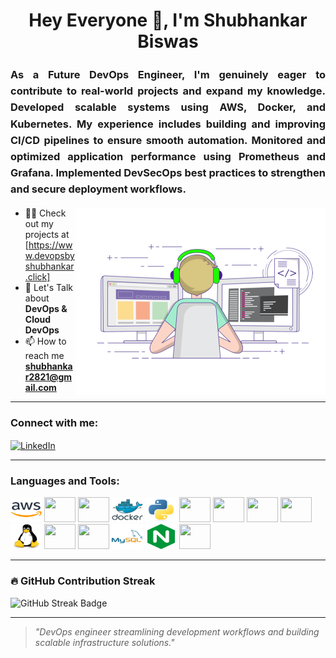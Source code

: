 <h1 align="center">Hey Everyone 👋, I'm Shubhankar Biswas</h1>

<h3 style="text-align: justify; line-height: 1.6;">As a Future DevOps Engineer, I'm genuinely eager to contribute to real-world projects and expand my knowledge. Developed scalable systems using AWS, Docker, and Kubernetes. My experience includes building and improving CI/CD pipelines to ensure smooth automation. Monitored and optimized application performance using Prometheus and Grafana. Implemented DevSecOps best practices to strengthen and secure deployment workflows.</h3>

<p align="center">
  <a href="https://github.com/Shubhankar-24x">
  </a>
  
  <a href="https://www.linkedin.com/in/shubhankar-biswas-467341311">
    
  </a>

  <a href="https://www.devopsbyshubhankar.click">
    
  </a>
</p>

<img align="right" alt="Coding" width="400" src="https://raw.githubusercontent.com/devSouvik/devSouvik/master/gif3.gif">

- 👨‍💻 Check out my projects at [https://www.devopsbyshubhankar.click]
- 💬 Let's Talk about **DevOps & Cloud DevOps**
- 📫 How to reach me **shubhankar2821@gmail.com**

---

<h3 align="left">Connect with me:</h3>
<p align="left">
  <a href="https://www.linkedin.com/in/shubhankar-biswas-467341311" target="blank"><img align="center" src="https://raw.githubusercontent.com/rahuldkjain/github-profile-readme-generator/master/src/images/icons/Social/linked-in-alt.svg" alt="LinkedIn" height="30" width="40" /></a>
  
</p>

---

<h3 align="left">Languages and Tools:</h3>
<p align="left">
  <img src="https://raw.githubusercontent.com/devicons/devicon/master/icons/amazonwebservices/amazonwebservices-original-wordmark.svg" width="50" height="40"/>
  <img src="https://www.vectorlogo.zone/logos/gnu_bash/gnu_bash-icon.svg" width="50" height="40"/>
  <img src="https://www.svgrepo.com/show/373625/gitlab.svg" width="50" height="40"/>
  <img src="https://raw.githubusercontent.com/devicons/devicon/master/icons/docker/docker-original-wordmark.svg" width="50" height="40"/>
  <img src="https://raw.githubusercontent.com/devicons/devicon/master/icons/python/python-original.svg" width="50" height="40"/>
  <img src="https://www.vectorlogo.zone/logos/git-scm/git-scm-icon.svg" width="50" height="40"/>
  <img src="https://www.vectorlogo.zone/logos/grafana/grafana-icon.svg" width="50" height="40"/>
  <img src="https://www.vectorlogo.zone/logos/jenkins/jenkins-icon.svg" width="50" height="40"/
   <img src="https://www.svgrepo.com/show/330509/githubactions.svg" width="50" height="40"/>
  <img src="https://www.vectorlogo.zone/logos/kubernetes/kubernetes-icon.svg" width="50" height="40"/>
  <img src="https://raw.githubusercontent.com/devicons/devicon/master/icons/linux/linux-original.svg" width="50" height="40"/>
  <img src="https://www.svgrepo.com/show/354447/terraform-icon.svg" width="50" height="40"/>
  <img src="https://www.svgrepo.com/show/353399/ansible.svg" width="50" height="40"/>
  <img src="https://raw.githubusercontent.com/devicons/devicon/master/icons/mysql/mysql-original-wordmark.svg" width="50" height="40"/>
  <img src="https://raw.githubusercontent.com/devicons/devicon/master/icons/nginx/nginx-original.svg" width="50" height="40"/>
  <img src="https://www.vectorlogo.zone/logos/getpostman/getpostman-icon.svg" width="50" height="40"/>
</p>

---

### 🔥 GitHub Contribution Streak

![GitHub Streak Badge](https://img.shields.io/badge/GitHub%20Streak-Active-brightgreen?logo=github&style=for-the-badge)

---

> _"DevOps engineer streamlining development workflows and building scalable infrastructure solutions."_
